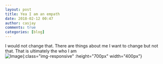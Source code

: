 ```yaml
---
layout: post
title: Yea I am an empath
date: 2018-02-12 00:47
author: casjay
comments: true
categories: [blog]
---
```


I would not change that. There are things about me I want to change but not that. That is ultimately the who I am  
![Image](https://chmweb.files.wordpress.com/2018/02/fb_img_15182811697188424510010119089900.jpg){:class="img-responsive" :height="700px" width="400px"}  

